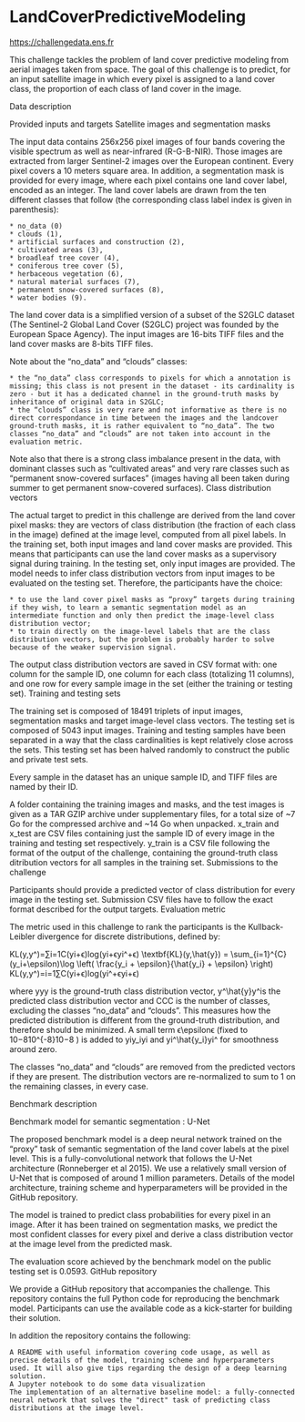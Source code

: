 # LandCoverPredictiveModeling

https://challengedata.ens.fr

This challenge tackles the problem of land cover predictive modeling from aerial images taken from space. The goal of this challenge is to predict, for an input satellite image in which every pixel is assigned to a land cover class, the proportion of each class of land cover in the image.


Data description

Provided inputs and targets
Satellite images and segmentation masks

The input data contains 256x256 pixel images of four bands covering the visible spectrum as well as near-infrared (R-G-B-NIR). Those images are extracted from larger Sentinel-2 images over the European continent. Every pixel covers a 10 meters square area. In addition, a segmentation mask is provided for every image, where each pixel contains one land cover label, encoded as an integer. The land cover labels are drawn from the ten different classes that follow (the corresponding class label index is given in parenthesis):

    * no_data (0)
    * clouds (1),
    * artificial surfaces and construction (2),
    * cultivated areas (3),
    * broadleaf tree cover (4),
    * coniferous tree cover (5),
    * herbaceous vegetation (6),
    * natural material surfaces (7),
    * permanent snow-covered surfaces (8),
    * water bodies (9).

The land cover data is a simplified version of a subset of the S2GLC dataset (The Sentinel-2 Global Land Cover (S2GLC) project was founded by the European Space Agency). The input images are 16-bits TIFF files and the land cover masks are 8-bits TIFF files.

Note about the “no_data” and “clouds” classes:

    * the “no_data” class corresponds to pixels for which a annotation is missing; this class is not present in the dataset - its cardinality is zero - but it has a dedicated channel in the ground-truth masks by inheritance of original data in S2GLC;
    * the “clouds” class is very rare and not informative as there is no direct correspondance in time between the images and the landcover ground-truth masks, it is rather equivalent to “no_data”. The two classes “no_data” and “clouds” are not taken into account in the evaluation metric.

Note also that there is a strong class imbalance present in the data, with dominant classes such as “cultivated areas” and very rare classes such as “permanent snow-covered surfaces” (images having all been taken during summer to get permanent snow-covered surfaces).
Class distribution vectors

The actual target to predict in this challenge are derived from the land cover pixel masks: they are vectors of class distribution (the fraction of each class in the image) defined at the image level, computed from all pixel labels. In the training set, both input images and land cover masks are provided. This means that participants can use the land cover masks as a supervisory signal during training. In the testing set, only input images are provided. The model needs to infer class distribution vectors from input images to be evaluated on the testing set. Therefore, the participants have the choice:

    * to use the land cover pixel masks as “proxy” targets during training if they wish, to learn a semantic segmentation model as an intermediate function and only then predict the image-level class distribution vector;
    * to train directly on the image-level labels that are the class distribution vectors, but the problem is probably harder to solve because of the weaker supervision signal.

The output class distribution vectors are saved in CSV format with: one column for the sample ID, one column for each class (totalizing 11 columns), and one row for every sample image in the set (either the training or testing set).
Training and testing sets

The training set is composed of 18491 triplets of input images, segmentation masks and target image-level class vectors. The testing set is composed of 5043 input images. Training and testing samples have been separated in a way that the class cardinalities is kept relatively close across the sets.
This testing set has been halved randomly to construct the public and private test sets.

Every sample in the dataset has an unique sample ID, and TIFF files are named by their ID.

A folder containing the training images and masks, and the test images is given as a TAR GZIP archive under supplementary files, for a total size of ~7 Go for the compressed archive and ~14 Go when unpacked. x_train and x_test are CSV files containing just the sample ID of every image in the training and testing set respectively. y_train is a CSV file following the format of the output of the challenge, containing the ground-truth class ditribution vectors for all samples in the training set.
Submissions to the challenge

Participants should provide a predicted vector of class distribution for every image in the testing set. Submission CSV files have to follow the exact format described for the output targets.
Evaluation metric

The metric used in this challenge to rank the participants is the Kullback-Leibler divergence for discrete distributions, defined by:

KL(y,y^)=∑i=1C(yi+ϵ)log⁡(yi+ϵyi^+ϵ) \textbf{KL}(y,\hat{y}) = \sum_{i=1}^{C}(y_i+\epsilon)\log \left( \frac{y_i + \epsilon}{\hat{y_i} + \epsilon} \right) KL(y,y^​)=i=1∑C​(yi​+ϵ)log(yi​^​+ϵyi​+ϵ​)

where yyy is the ground-truth class distribution vector, y^\hat{y}y^​ is the predicted class distribution vector and CCC is the number of classes, excluding the classes “no_data” and “clouds”. This measures how the predicted distribution is different from the ground-truth distribution, and therefore should be minimized. A small term ϵ\epsilonϵ (fixed to 10−810^{-8}10−8 ) is added to yiy_iyi​ and yi^\hat{y_i}yi​^​ for smoothness around zero.

The classes “no_data” and “clouds” are removed from the predicted vectors if they are present. The distribution vectors are re-normalized to sum to 1 on the remaining classes, in every case.

Benchmark description

Benchmark model for semantic segmentation : U-Net

The proposed benchmark model is a deep neural network trained on the “proxy” task of semantic segmentation of the land cover labels at the pixel level. This is a fully-convolutional network that follows the U-Net architecture (Ronneberger et al 2015). We use a relatively small version of U-Net that is composed of around 1 million parameters. Details of the model architecture, training scheme and hyperparameters will be provided in the GitHub repository.

The model is trained to predict class probabilities for every pixel in an image. After it has been trained on segmentation masks, we predict the most confident classes for every pixel and derive a class distribution vector at the image level from the predicted mask.

The evaluation score achieved by the benchmark model on the public testing set is 0.0593.
GitHub repository

We provide a GitHub repository that accompanies the challenge. This repository contains the full Python code for reproducing the benchmark model. Participants can use the available code as a kick-starter for building their solution.

In addition the repository contains the following:

    A README with useful information covering code usage, as well as precise details of the model, training scheme and hyperparameters used. It will also give tips regarding the design of a deep learning solution.
    A Jupyter notebook to do some data visualization
    The implementation of an alternative baseline model: a fully-connected neural network that solves the "direct" task of predicting class distributions at the image level.

